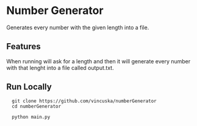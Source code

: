 # Number Generator
Generates every number with the given length into a file.

## Features

When running will ask for a length and then it will generate every number with that lenght into a file called output.txt.

## Run Locally

```batch
  git clone https://github.com/vincuska/numberGenerator
  cd numberGenerator
```

```batch
  python main.py
```
